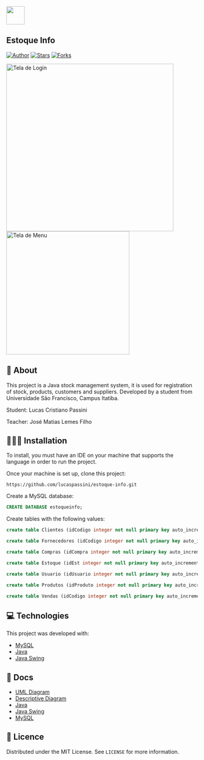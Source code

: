 <img src="src/icons/icons8-empty-box-60.png" width="48"/>
  
## Estoque Info

[![Author](https://img.shields.io/badge/author-lucaspassini-191F2B?style=flat-square)](https://github.com/lucaspassini)
[![Stars](https://img.shields.io/github/stars/lucaspassini/estoque-info?color=191F2B&style=flat-square)](https://github.com/lucaspassini/estoque-info/stargazers)
[![Forks](https://img.shields.io/github/forks/lucaspassini/estoque-info?color=%23191F2B&style=flat-square)](https://github.com/lucaspassini/estoque-info/network/members)

<p align="left">
<img src="https://user-images.githubusercontent.com/47937044/98877997-99c1b000-2460-11eb-846f-ffca468ab6fa.png" alt="Tela de Login" width="440"/>
<img src="https://user-images.githubusercontent.com/47937044/98879676-dd1e1d80-2464-11eb-8c37-782e093fc2b3.png" alt="Tela de Menu" width="324"/>
 <p/>

## 📕 About
This project is a Java stock management system, it is used for registration of stock, products, customers and suppliers. Developed by a student from Universidade São Francisco, Campus Itatiba.

Student: Lucas Cristiano Passini

Teacher: José Matias Lemes Filho


## 🧑🏻‍💻 Installation

To install, you must have an IDE on your machine that supports the language in order to run the project.

Once your machine is set up, clone this project:

```
https://github.com/lucaspassini/estoque-info.git
```
Create a MySQL database:
``` SQL
CREATE DATABASE estoqueinfo;
```
Create tables with the following values:
``` SQL
create table Clientes (idCodigo integer not null primary key auto_increment, cNome varchar(30) not null unique, cCNPJ integer, nValor numeric default 0.0, dDataCad date);

create table Fornecedores (idCodigo integer not null primary key auto_increment, cNome varchar(30) not null unique, cCNPJ integer, nValor numeric default 0.0, dDataCad date);

create table Compras (idCompra integer not null primary key auto_increment, nCodProd integer not null unique, cDescProd varchar(30), nQuant numeric default 0.0, nTotal numeric default 0.0, dDataCompra date);

create table Estoque (idEst integer not null primary key auto_increment, nCodProd integer not null,  cDescProd varchar(30) not null unique, nSaldo numeric default 0.0);

create table Usuario (idUsuario integer not null primary key auto_increment , cNome varchar(30) not null unique, cSenha varchar(10));

create table Produtos (idProduto integer not null primary key auto_increment, cNomeProd varchar(30) not null unique, dDataCad date);

create table Vendas (idCodigo integer not null primary key auto_increment, nCodProd integer, cDescProd varchar(30), nQuant numeric default 0.0, nTotal numeric default 0.0, dDataVenda date);
```


## 💻 Technologies

This project was developed with:

- [MySQL](https://www.mysql.com/)
- [Java](https://www.java.com/en/)
- [Java Swing](https://www.eclipse.org/windowbuilder/)


## 🔗 Docs 

- [UML Diagram](https://app.lucidchart.com/invitations/accept/7e6ed4c8-8616-476c-89ef-e3aa2263c2e2)
- [Descriptive Diagram](https://app.lucidchart.com/invitations/accept/f05a816f-ced4-4eb2-8c4c-4093bf8d198b)
- [Java](https://docs.oracle.com/en/java/javase/14/)
- [Java Swing](https://www.eclipse.org/documentation/)
- [MySQL](https://dev.mysql.com/doc/)


## 📝 Licence

Distributed under the MIT License. See `LICENSE` for more information.
